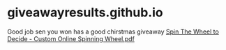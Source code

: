 # giveawayresults.github.io
Good job sen you won has a good chirstmas giveaway
[Spin The Wheel to Decide - Custom Online Spinning Wheel.pdf](https://github.com/Anoymous2732/giveawayresults.github.io/files/7707697/Spin.The.Wheel.to.Decide.-.Custom.Online.Spinning.Wheel.pdf)

